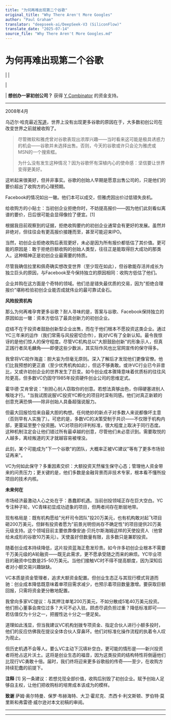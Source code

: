 ```yaml
---
title: "为何再难出现第二个谷歌"
original_title: "Why There Aren't More Googles"
author: "Paul Graham"
translator: "deepseek-ai/DeepSeek-V3 (SiliconFlow)"
translate_date: "2025-07-14"
source_file: "Why There Aren't More Googles.md"
---
```


# 为何再难出现第二个谷歌

| | [](index.html)  
  
|   
  
|  **想创办一家初创公司？** 获得 [Y Combinator](http://ycombinator.com/apply.html) 的资金支持。    
  
---  
  
2008年4月  
  
乌迈尔·哈克最近[写道](http://discussionleader.hbsp.com/haque/2008/04/i_agree_and_i.html)，世界上没有出现更多谷歌的原因在于，大多数初创公司在改变世界之前就被收购了。

> 尽管微软和雅虎曾对谷歌表现出浓厚兴趣——当时看来这可能是极具诱惑力的机会——谷歌并未选择出售。否则，今天的谷歌或许只会沦为雅虎或MSN的一个搜索框。  
>   
> 为什么没有发生这种情况？因为谷歌怀有深植内心的使命感：坚信要让世界变得更美好。

这听起来很美好，但并非事实。谷歌的创始人早期是愿意出售公司的，只是他们的要价超出了收购方的心理预期。

Facebook的情况如出一辙。他们本可以成交，但雅虎因出价过低错失良机。

给收购方的小贴士：当初创企业拒绝你时，不妨提高报价——因为他们此刻看似离谱的要价，日后很可能会显得像捡了便宜。[1]

根据我目前观察到的证据，拒绝收购要约的初创企业通常会有更好的发展。虽然并非绝对，但往往会有更高报价接踵而至，甚至可能迎来IPO。

当然，初创企业拒绝收购后表现更好，未必是因为所有报价都低估了其价值。更可能的原因是：敢于拒绝巨额收购的创始人类型，往往正是能取得巨大成功的那类人。这种精神正是初创企业最需要的特质。

尽管我确信拉里和佩奇确实想改变世界（至少现在如此），但谷歌能存活并成长为独立巨头的原因，与Facebook至今保持独立的原因相同：收购方低估了他们。

企业并购在这方面是个奇特的领域。他们总是错失最优质的交易，因为"拒绝合理报价"堪称检验初创企业能否成就伟业的最可靠试金石。

**风险投资机构**

那么为何再难孕育更多谷歌？耐人寻味的是，答案与谷歌、Facebook保持独立的原因如出一辙：资本方低估了最具创新力的初创企业。

症结不在于投资者鼓励创新型企业出售，而在于他们根本不愿投资这类企业。通过YC三年来的运作（我们常需与风投密切合作），我对VC有了全新认知。最令我惊讶的是他们惊人的保守程度。尽管VC机构总以"大胆鼓励创新"的形象示人，但真正践行者凤毛麟角——即便这些少数派，其实际作风也比官网宣传的保守得多。

我曾将VC视作海盗：胆大妄为但毫无原则。深入了解后才发现他们更像官僚。他们比我预想的更正直（至少优秀机构如此），但远不够勇敢。或许VC行业已今非昔比，又或许初创企业的世界发生了巨变。如今创业成本骤降意味着优质标的往往风险更高，但多数VC仍固守1985年投资硬件创业公司的思维定式。

霍华德·艾肯曾说："别担心别人窃取你的创意。若想法真够出色，你得硬塞进别人喉咙才行。"当我试图说服VC投资YC孵化的项目时深有同感。他们对真正新颖的创意充满恐惧——除非创始人具备超强说服力。

但最大回报恰恰来自最大胆的构想。任何绝妙的新点子对多数人来说都像坏主意（否则早有人实施了）。可悲的是，多数VC的决策受制于共识——不仅限于机构内部，更蔓延至整个投资圈。VC对项目的评判标准，很大程度上取决于同行态度。这种机制注定会让他们错过所有最卓越的创意，尽管他们未必意识到。需要取悦的人越多，离经叛道的天才就越容易被埋没。

此刻，某个可能成为"下一个谷歌"的团队，大概率正被VC建议"等有了更多市场验证再来"。

VC为何如此保守？多重因素交织：大额投资天然催生保守心态；管理他人资金带来的问责压力；更关键的是，他们多数是金融背景而非技术专家，根本看不懂所投项目的技术内核。

**未来何在**

市场经济最激动人心之处在于：愚蠢即机遇。当前创投领域正存在巨大空白。YC专注种子轮，VC青睐初显成功迹象的项目，但两者间存在断层地带。

现有格局是：既有机构愿给"光杆司令团队"投20万美元，也有机构敢对起飞项目砸200万美元，但鲜有投资者愿为"前景光明但尚存不确定性"的项目提供20万美元级支持。这个领域目前主要依靠像安迪·贝托尔斯海姆这样的天使投资人（他曾给未成形的谷歌10万美元）。天使虽好但数量有限，且多数只是兼职投资。

随着创业成本持续降低，这片投资蓝海正愈发珍贵。如今许多初创企业根本不需要千万美元级的A轮融资——既无此需求，更不愿承受随之而来的麻烦。YC毕业项目的融资中位数是25-50万美元。当他们接触VC时不得不提高额度，因为深知后者对小额交易兴趣缺缺。

VC本质是资金管理者，追求大额资金配置。但创业生态正与其现行模式背道而驰：创业成本降低既意味着单项目需求减少，也预示着项目数量激增。要获取巨额回报，只需将资金更分散地配置。

我曾向多家VC提议：与其押注单笔200万美元，不如分散成5笔40万美元投资。他们担心董事会席位过多？大可不必入驻。顾虑尽调负担过重？降低标准即可——若估值仅为十分之一，把握性达十分之一便足矣。

道理如此浅显，但当我建议VC机构划拨专项资金、指定合伙人进行小额多投时，他们的反应仿佛我在提议全体合伙人穿鼻环。他们对标准化操作流程的执着令人叹为观止。

但历史机遇不会等人。要么VC主动下沉填补空白，更可能的情形是——新兴投资者将抢占这片沃土。这将是创业生态的福音，因为这类投资的结构特性将倒逼他们比现行VC勇敢十倍。届时，我们终将迎来更多谷歌般的传奇——至少，在收购方持续犯蠢的前提下。

**注释**
[1] 另一条建议：若想兑现全部价值，收购后别毁了初创企业。赋予创始人足够自主权，让他们把收购标的培育成本该成为的模样。

**致谢** 萨姆·奥尔特曼、保罗·布赫海特、大卫·霍尼克、杰西卡·利文斯顿、罗伯特·莫里斯和弗雷德·威尔逊对本文初稿的审阅。

***  
  
---